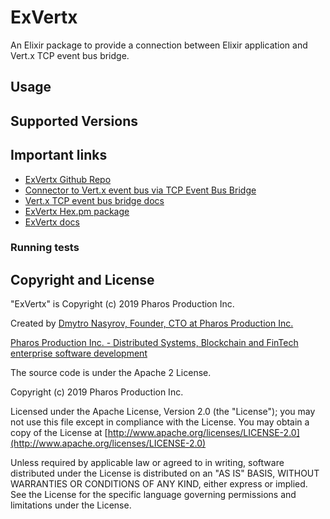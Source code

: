 # ExVertx
An Elixir package to provide a connection between Elixir application and Vert.x TCP event bus bridge.

## Usage

## Supported Versions

## Important links

* [ExVertx Github Repo](https://github.com/PharosProduction/ExVertx)
* [Connector to Vert.x event bus via TCP Event Bus Bridge](https://github.com/vert-x3/vertx-tcp-eventbus-bridge)
* [Vert.x TCP event bus bridge docs](https://vertx.io/docs/vertx-tcp-eventbus-bridge/java/)
* [ExVertx Hex.pm package](https://hex.pm/packages/ex_vertx)
* [ExVertx docs](https://hexdocs.pm/ex_vertx)

### Running tests

## Copyright and License

"ExVertx" is Copyright (c) 2019 Pharos Production Inc.

Created by [Dmytro Nasyrov, Founder, CTO at Pharos Production Inc.](https://www.linkedin.com/in/blockchain-quorum-elixir-development/)

[Pharos Production Inc. - Distributed Systems, Blockchain and FinTech enterprise software development](https://pharosproduction.com)

The source code is under the Apache 2 License.

Copyright (c) 2019 Pharos Production Inc.

Licensed under the Apache License, Version 2.0 (the "License");
you may not use this file except in compliance with the License.
You may obtain a copy of the License at [http://www.apache.org/licenses/LICENSE-2.0](http://www.apache.org/licenses/LICENSE-2.0)

Unless required by applicable law or agreed to in writing, software
distributed under the License is distributed on an "AS IS" BASIS,
WITHOUT WARRANTIES OR CONDITIONS OF ANY KIND, either express or implied.
See the License for the specific language governing permissions and
limitations under the License.